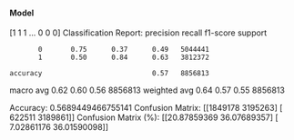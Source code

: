 #### Model
[1 1 1 ... 0 0 0]
Classification Report:
              precision    recall  f1-score   support

           0       0.75      0.37      0.49   5044441
           1       0.50      0.84      0.63   3812372

    accuracy                           0.57   8856813
   macro avg       0.62      0.60      0.56   8856813
weighted avg       0.64      0.57      0.55   8856813

Accuracy: 0.5689449466755141
Confusion Matrix:
[[1849178 3195263]
 [ 622511 3189861]]
Confusion Matrix (%):
[[20.87859369 36.07689357]
 [ 7.02861176 36.01590098]]
